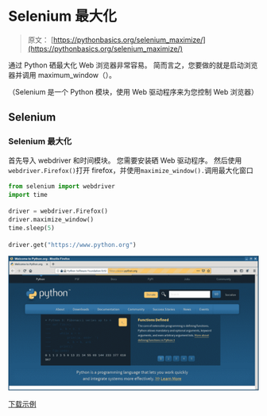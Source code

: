# Selenium 最大化

> 原文： [https://pythonbasics.org/selenium_maximize/](https://pythonbasics.org/selenium_maximize/)

通过 Python 硒最大化 Web 浏览器非常容易。 简而言之，您要做的就是启动浏览器并调用 maximum_window（）。

（Selenium 是一个 Python 模块，使用 Web 驱动程序来为您控制 Web 浏览器）





## Selenium

### Selenium 最大化

首先导入 webdriver 和时间模块。 您需要安装硒 Web 驱动程序。 然后使用`webdriver.Firefox()`打开 firefox，并使用`maximize_window().`调用最大化窗口

```py
from selenium import webdriver 
import time

driver = webdriver.Firefox()
driver.maximize_window()
time.sleep(5)

driver.get("https://www.python.org")

```

![selenium maximize](img/52e206bcc9cfbd565d1bfefbf8f6f304.jpg)

[下载示例](https://gum.co/GjuJxo)